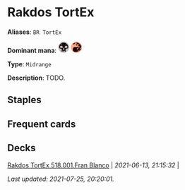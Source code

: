 # Rakdos TortEx

**Aliases**: `BR TortEx`

**Dominant mana**: <img src="../resources/images/mana/B.png" width="25"/> <img src="../resources/images/mana/R.png" width="25"/>

**Type**: `Midrange`

**Description**: TODO.

## **Staples**



## **Frequent cards**



## **Decks**

[Rakdos TortEx 518.001.Fran Blanco](https://deckstats.net/decks/181430/2108200-rakdos-tortex-518-001-fran-bla) | *2021-06-13, 21:15:32* |   


*Last updated: 2021-07-25, 20:20:01.*
